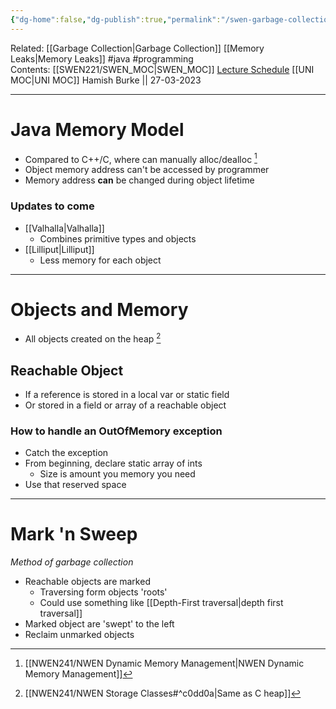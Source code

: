 ```yaml
---
{"dg-home":false,"dg-publish":true,"permalink":"/swen-garbage-collection/","dgPassFrontmatter":true}
---
```


Related: [[Garbage Collection\|Garbage Collection]] [[Memory Leaks\|Memory Leaks]] #java #programming  
Contents: [[SWEN221/SWEN_MOC\|SWEN_MOC]]
[Lecture Schedule](https://ecs.wgtn.ac.nz/Courses/SWEN221_2023T1/LectureSchedule)
[[UNI MOC\|UNI MOC]]
Hamish Burke || 27-03-2023
***

# Java Memory Model
- Compared to C++/C, where can manually alloc/dealloc [^1]
- Object memory address can't be accessed by programmer
- Memory address **can** be changed during object lifetime


### Updates to come
- [[Valhalla\|Valhalla]]
	- Combines primitive types and objects
- [[Lilliput\|Lilliput]]
	- Less memory for each object


***

# Objects and Memory
- All objects created on the heap [^2]

## Reachable Object
- If a reference is stored in a local var or static field
- Or stored in a field or array of a reachable object


### How to handle an OutOfMemory exception
- Catch the exception
- From beginning, declare static array of ints
	- Size is amount you memory you need
- Use that reserved space


***

# Mark 'n Sweep
*Method of garbage collection*

- Reachable objects are marked
	- Traversing form objects 'roots'
	- Could use something like [[Depth-First traversal\|depth first traversal]] 
- Marked object are 'swept' to the left
- Reclaim unmarked objects



[^1]: [[NWEN241/NWEN Dynamic Memory Management\|NWEN Dynamic Memory Management]]
[^2]: [[NWEN241/NWEN Storage Classes#^c0dd0a\|Same as C heap]]
